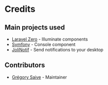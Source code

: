 # Credits

## Main projects used

- [Laravel Zero](https://github.com/laravel-zero/laravel-zero) - Illuminate components
- [Symfony](https://symfony.com) - Console component
- [JoliNotif](https://github.com/jolicode/JoliNotif) - Send notifications to your desktop

## Contributors

- [Grégory Saive](https://github.com/evias) - Maintainer
